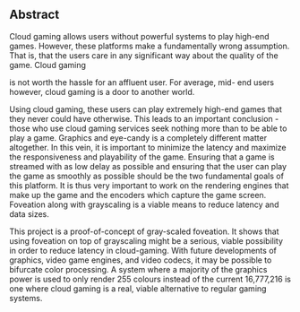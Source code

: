 ## Abstract

Cloud gaming allows users without powerful systems
to play high-end games. However, these platforms make a
fundamentally wrong assumption. That is, that the users care in
any significant way about the quality of the game. Cloud gaming

is not worth the hassle for an affluent user. For average, mid-
end users however, cloud gaming is a door to another world.

Using cloud gaming, these users can play extremely high-end
games that they never could have otherwise. This leads to an
important conclusion - those who use cloud gaming services seek
nothing more than to be able to play a game. Graphics and
eye-candy is a completely different matter altogether. In this
vein, it is important to minimize the latency and maximize the
responsiveness and playability of the game. Ensuring that a game
is streamed with as low delay as possible and ensuring that the
user can play the game as smoothly as possible should be the two
fundamental goals of this platform. It is thus very important to
work on the rendering engines that make up the game and the
encoders which capture the game screen. Foveation along with
grayscaling is a viable means to reduce latency and data sizes.

This project is a proof-of-concept of gray-scaled foveation.
It shows that using foveation on top of grayscaling might be a serious,
viable possibility in order to reduce latency in cloud-gaming.
With future developments of graphics, video game engines, and video
codecs, it may be possible to bifurcate color processing. A system
where a majority of the graphics power is used to only render 255 colours
instead of the current 16,777,216 is one where cloud gaming is a real,
viable alternative to regular gaming systems.
